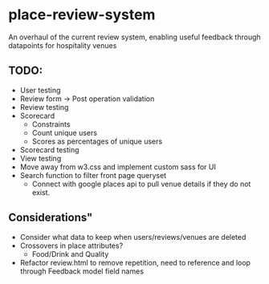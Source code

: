# place-review-system
An overhaul of the current review system, enabling useful feedback through datapoints for hospitality venues 

## TODO:
- User testing
- Review form
  -> Post operation validation
- Review testing
- Scorecard
  - Constraints
  - Count unique users
  - Scores as percentages of unique users
- Scorecard testing
- View testing
- Move away from w3.css and implement custom sass for UI
- Search function to filter front page queryset
  - Connect with google places api to pull venue details if they do not exist.

## Considerations"
- Consider what data to keep when users/reviews/venues are deleted
- Crossovers in place attributes?
  - Food/Drink and Quality
- Refactor review.html to remove repetition, need to reference and loop through Feedback model field names
